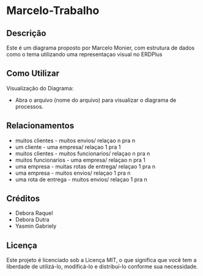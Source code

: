 # Marcelo-Trabalho
 

## Descrição
Este é um diagrama proposto por Marcelo Monier, com estrutura de dados como o tema utilizando uma representaçao visual no ERDPlus

## Como Utilizar
Visualização do Diagrama:
- Abra o arquivo (nome do arquivo) para visualizar o diagrama de processos.
## Relacionamentos
- muitos clientes - muitos envios/ relaçao n pra n
- um cliente - uma empresa/ relaçao 1 pra 1
- muitos clientes - muitos funcionarios/ relaçao n pra n
- muitos funcionarios - uma empresa/ relaçao n pra 1
- uma empresa - muitas rotas de entrega/ relaçao 1 pra n
- uma empresa - muitos envios/ relaçao 1 pra n
 - uma rota de entrega - muitos envios/ relaçao 1 pra n



## Créditos
- Debora Raquel
- Debora Dutra
- Yasmin Gabriely
  
## Licença
Este projeto é licenciado sob a Licença MIT, o que significa que você tem a liberdade de utilizá-lo, modificá-lo e distribuí-lo conforme sua necessidade.

